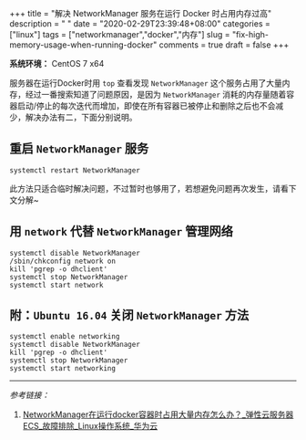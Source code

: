 +++
title = "解决 NetworkManager 服务在运行 Docker 时占用内存过高"
description = " "
date = "2020-02-29T23:39:48+08:00"
categories = ["linux"]
tags = ["networkmanager","docker","内存"]
slug = "fix-high-memory-usage-when-running-docker"
comments = true
draft = false
+++

**系统环境：** CentOS 7 x64

服务器在运行Docker时用 `top` 查看发现 `NetworkManager` 这个服务占用了大量内存，经过一番搜索知道了问题原因，是因为 `NetworkManager` 消耗的内存量随着容器启动/停止的每次迭代而增加，即使在所有容器已被停止和删除之后也不会减少，解决办法有二，下面分别说明。

## 重启 `NetworkManager` 服务

```shell
systemctl restart NetworkManager
```

此方法只适合临时解决问题，不过暂时也够用了，若想避免问题再次发生，请看下文分解~

## 用 `network` 代替 `NetworkManager` 管理网络

```shell
systemctl disable NetworkManager
/sbin/chkconfig network on
kill 'pgrep -o dhclient'
systemctl stop NetworkManager
systemctl start network
```

## 附：`Ubuntu 16.04` 关闭 `NetworkManager` 方法

```shell
systemctl enable networking
systemctl disable NetworkManager
kill 'pgrep -o dhclient'
systemctl stop NetworkManager
systemctl start networking
```

---

*参考链接：*

1. [NetworkManager在运行docker容器时占用大量内存怎么办？_弹性云服务器 ECS_故障排除_Linux操作系统_华为云](https://support.huaweicloud.com/trouble-ecs/ecs_trouble_0335.html)